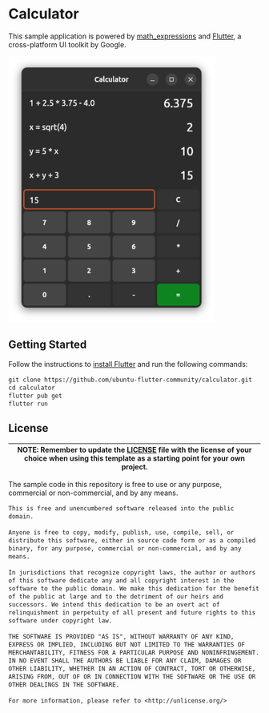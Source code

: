 # Calculator

This sample application is powered by [math_expressions](https://pub.dev/packages/math_expressions)
and [Flutter](https://flutter.dev), a cross-platform UI toolkit by Google.

<img width="412" src="screenshot.png"/>

## Getting Started

Follow the instructions to [install Flutter](https://docs.flutter.dev/get-started/install)
and run the following commands:

```
git clone https://github.com/ubuntu-flutter-community/calculator.git
cd calculator
flutter pub get
flutter run
```

## License

| **NOTE:** Remember to update the [LICENSE](LICENSE) file with the license of your choice when using this template as a starting point for your own project. |
| --- |

The sample code in this repository is free to use or any purpose, commercial or
non-commercial, and by any means.

```
This is free and unencumbered software released into the public domain.

Anyone is free to copy, modify, publish, use, compile, sell, or
distribute this software, either in source code form or as a compiled
binary, for any purpose, commercial or non-commercial, and by any
means.

In jurisdictions that recognize copyright laws, the author or authors
of this software dedicate any and all copyright interest in the
software to the public domain. We make this dedication for the benefit
of the public at large and to the detriment of our heirs and
successors. We intend this dedication to be an overt act of
relinquishment in perpetuity of all present and future rights to this
software under copyright law.

THE SOFTWARE IS PROVIDED "AS IS", WITHOUT WARRANTY OF ANY KIND,
EXPRESS OR IMPLIED, INCLUDING BUT NOT LIMITED TO THE WARRANTIES OF
MERCHANTABILITY, FITNESS FOR A PARTICULAR PURPOSE AND NONINFRINGEMENT.
IN NO EVENT SHALL THE AUTHORS BE LIABLE FOR ANY CLAIM, DAMAGES OR
OTHER LIABILITY, WHETHER IN AN ACTION OF CONTRACT, TORT OR OTHERWISE,
ARISING FROM, OUT OF OR IN CONNECTION WITH THE SOFTWARE OR THE USE OR
OTHER DEALINGS IN THE SOFTWARE.

For more information, please refer to <http://unlicense.org/>
```
